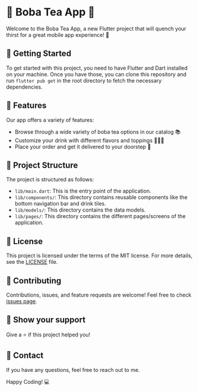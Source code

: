 # 🥤 Boba Tea App 🥤

Welcome to the Boba Tea App, a new Flutter project that will quench your thirst for a great mobile app experience! 🎉

## 🚀 Getting Started

To get started with this project, you need to have Flutter and Dart installed on your machine. Once you have those, you can clone this repository and run `flutter pub get` in the root directory to fetch the necessary dependencies.

## 📱 Features

Our app offers a variety of features:

- Browse through a wide variety of boba tea options in our catalog 📚
- Customize your drink with different flavors and toppings 🍓🍋🍍
- Place your order and get it delivered to your doorstep 🚚

## 📂 Project Structure

The project is structured as follows:

- `lib/main.dart`: This is the entry point of the application.
- `lib/components/`: This directory contains reusable components like the bottom navigation bar and drink tiles.
- `lib/models/`: This directory contains the data models.
- `lib/pages/`: This directory contains the different pages/screens of the application.

## 📜 License

This project is licensed under the terms of the MIT license. For more details, see the [LICENSE](LICENSE) file.

## 🤝 Contributing

Contributions, issues, and feature requests are welcome! Feel free to check [issues page](../../issues).

## 🎉 Show your support

Give a ⭐️ if this project helped you!

## 📝 Contact

If you have any questions, feel free to reach out to me.

Happy Coding! 💻

